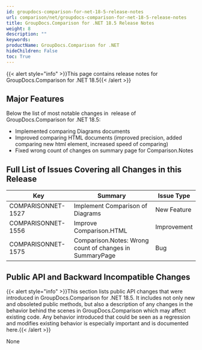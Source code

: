 ```yaml
---
id: groupdocs-comparison-for-net-18-5-release-notes
url: comparison/net/groupdocs-comparison-for-net-18-5-release-notes
title: GroupDocs.Comparison for .NET 18.5 Release Notes
weight: 8
description: ""
keywords:
productName: GroupDocs.Comparison for .NET
hideChildren: False
toc: True
---
```


{{< alert style="info" >}}This page contains release notes for GroupDocs.Comparison for .NET 18.5{{< /alert >}}

## Major Features

Below the list of most notable changes in  release of GroupDocs.Comparison for .NET 18.5:

- Implemented comparing Diagrams documents
- Improved comparing HTML documents (improved precision, added comparing new html element, increased speed of comparing)
- Fixed wrong count of changes on summary page for Comparison.Notes

## Full List of Issues Covering all Changes in this Release

| Key                | Summary                                                 | Issue Type  |
| ------------------ | ------------------------------------------------------- | ----------- |
| COMPARISONNET-1527 | Implement Comparison of Diagrams                        | New Feature |
| COMPARISONNET-1556 | Improve Comparison.HTML                                 | Improvement |
| COMPARISONNET-1575 | Comparison.Notes: Wrong count of changes in SummaryPage | Bug         |

## Public API and Backward Incompatible Changes

{{< alert style="info" >}}This section lists public API changes that were introduced in GroupDocs.Comparison for .NET 18.5. It includes not only new and obsoleted public methods, but also a description of any changes in the behavior behind the scenes in GroupDocs.Comparison which may affect existing code. Any behavior introduced that could be seen as a regression and modifies existing behavior is especially important and is documented here.{{< /alert >}}

None
